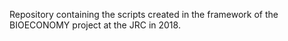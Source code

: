 Repository containing the scripts created in the framework of the BIOECONOMY project at the JRC in 2018.
